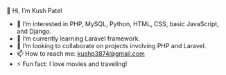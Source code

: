 👋 Hi, I’m Kush Patel

- 👀 I’m interested in PHP, MySQL, Python, HTML, CSS, basic JavaScript, and Django.
- 🌱 I’m currently learning Laravel framework.
- 💞️ I’m looking to collaborate on projects involving PHP and Laravel.
- 📫 How to reach me: kushp3874@gmail.com 
- ⚡ Fun fact: I love movies and traveling!

